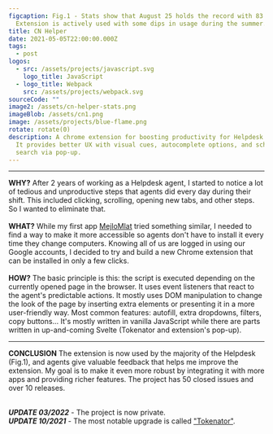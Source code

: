 ```yaml
---
figcaption: Fig.1 - Stats show that August 25 holds the record with 83 users.
  Extension is actively used with some dips in usage during the summer.
title: CN Helper
date: 2021-05-05T22:00:00.000Z
tags:
  - post
logos:
  - src: /assets/projects/javascript.svg
    logo_title: JavaScript
  - logo_title: Webpack
    src: /assets/projects/webpack.svg
sourceCode: ""
image2: /assets/cn-helper-stats.png
imageBlob: /assets/cn1.png
image: /assets/projects/blue-flame.png
rotate: rotate(0)
description: A chrome extension for boosting productivity for Helpdesk agents.
  It provides better UX with visual cues, autocomplete options, and school
  search via pop-up.
---
```

- - -

**WHY?**
After 2 years of working as a Helpdesk agent, I started to notice a lot of tedious and unproductive steps that agents did every day during their shift. This included clicking, scrolling, opening new tabs, and other steps. So I wanted to eliminate that.
\
\
**WHAT?**
While my first app [MejloMlat](https://11ty-bulma-netlifycms.netlify.app/projects/2020%20mejlomlat/) tried something similar, I needed to find a way to make it more accessible so agents don't have to install it every time they change computers. Knowing all of us are logged in using our Google accounts, I decided to try and build a new Chrome extension that can be installed in only a few clicks.
\
\
**HOW?**
The basic principle is this: the script is executed depending on the currently opened page in the browser. It uses event listeners that react to the agent's predictable actions. It mostly uses DOM manipulation to change the look of the page by inserting extra elements or presenting it in a more user-friendly way. 
Most common features: autofill, extra dropdowns, filters, copy buttons...
It's mostly written in vanilla JavaScript while there are parts written in up-and-coming Svelte (Tokenator and extension's pop-up).

- - -

**CONCLUSION**
The extension is now used by the majority of the Helpdesk (Fig.1), and agents give valuable feedback that helps me improve the extension. My goal is to make it even more robust by integrating it with more apps and providing richer features. The project has 50 closed issues and over 10 releases. 


\
***UPDATE 03/2022*** -  The project is now private.\
***UPDATE 10/2021*** -  The most notable upgrade is called ["Tokenator"](https://11ty-bulma-netlifycms.netlify.app/projects/2021%20tokenator/).